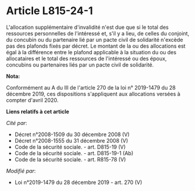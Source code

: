 # Article L815-24-1

L'allocation supplémentaire d'invalidité n'est due que si le total des ressources personnelles de l'intéressé et, s'il y a
lieu, de celles du conjoint, du concubin ou du partenaire lié par un pacte civil de solidarité n'excède pas des plafonds
fixés par décret. Le montant de la ou des allocations est égal à la différence entre le plafond applicable à la situation du
ou des allocataires et le total des ressources de l'intéressé ou des époux, concubins ou partenaires liés par un pacte civil
de solidarité.

**Nota:**

Conformément au A du III de l'article 270 de la loi n° 2019-1479 du 28 décembre 2019, ces dispositions s'appliquent aux
allocations versées à compter d'avril 2020.

**Liens relatifs à cet article**

_Cité par_:

  - Décret n°2008-1509 du 30 décembre 2008 (V)
  - Décret n°2008-1555 du 31 décembre 2008 (V)
  - Code de la sécurité sociale. - art. D815-19 (V)
  - Code de la sécurité sociale. - art. D815-19-1 (Ab)
  - Code de la sécurité sociale. - art. R815-78 (V)

_Modifié par_:

  - Loi n°2019-1479 du 28 décembre 2019 - art. 270 (V)
